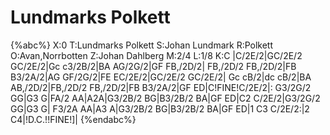 # Lundmarks Polkett

{%abc%}
X:0
T:Lundmarks Polkett
S:Johan Lundmark
R:Polkett
O:Avan,Norrbotten
Z:Johan Dahlberg
M:2/4
L:1/8
K:C
|C/2E/2|GC/2E/2 GC/2E/2|Gc c3/2B/2|BA AG/2G/2|GF FB,/2D/2|
FB,/2D/2 FB,/2D/2|FB B3/2A/2|AG GF/2G/2|FE EC/2E/2|GC/2E/2 GC/2E/2|
Gc cB/2|dc cB/2|BA AB,/2D/2|FB,/2D/2 FB,/2D/2|FB B3/2A/2|GF ED|C!FINE!C/2E/2|:
G3/2G/2 GG|G3 G|FA/2 AA|A2A|G3/2B/2 BG|B3/2B/2 BA|GF ED|C2 C/2E/2|G3/2G/2 GG|G3 G|
F3/2A AA|A3 A|G3/2B/2 BG|B3/2B/2 BA|GF ED|1 C3 C/2E/2:|2 C4|!D.C.!!FINE!]|
{%endabc%}

